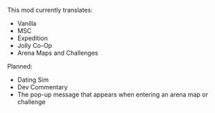 This mod currently translates:

- Vanilla
- MSC
- Expedition
- Jolly Co-Op
- Arena Maps and Challenges


Planned:

- Dating Sim
- Dev Commentary
- The pop-up message that appears when entering an arena map or challenge
